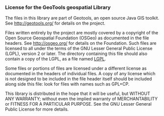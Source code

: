### License for the GeoTools geospatial Library

  The files in this library are part of Geotools, an open source Java GIS 
  toolkit. See http://geotools.org/ for details on the project.
  
  Files written entirely by the project are mostly covered by a copyright 
  of the Open Source Geospatial Foundation (OSGeo) as documented in the 
  file headers. See http://osgeo.org/ for details on the Foundation. Such 
  files are licensed to all under the terms of the GNU Lesser General Public 
  License (LGPL), version 2 or later. The directory containing this file 
  should also contain a copy of the LGPL, as a file named [LGPL](LGPL.md).
  
  Some files or portions of files are licensed under a different license as 
  documented in the headers of individual files. A copy of any license which 
  is not designed to be included in the file header itself should be included 
  along side this file: look for files with names such as GPL+CP.
  
  This library is distributed in the hope that it will be useful,
  but WITHOUT ANY WARRANTY; without even the implied warranty of
  MERCHANTABILITY or FITNESS FOR A PARTICULAR PURPOSE.  See the GNU
  Lesser General Public License for more details.
